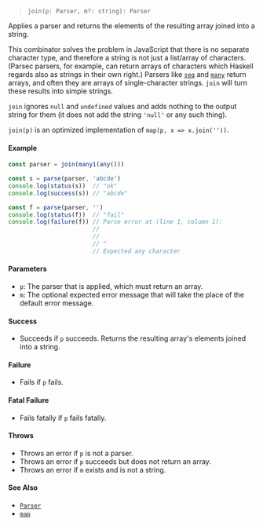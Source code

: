 <!--
 Copyright (c) 2020 Thomas J. Otterson
 
 This software is released under the MIT License.
 https://opensource.org/licenses/MIT
-->

> `join(p: Parser, m?: string): Parser`

Applies a parser and returns the elements of the resulting array joined into a string.

This combinator solves the problem in JavaScript that there is no separate character type, and therefore a string is not just a list/array of characters. (Parsec parsers, for example, can return arrays of characters which Haskell regards also as strings in their own right.) Parsers like [`seq`](seq.md) and [`many`](many.md) return arrays, and often they are arrays of single-character strings. `join` will turn these results into simple strings.

`join` ignores `null` and `undefined` values and adds nothing to the output string for them (it does not add the string `'null'` or any such thing).

`join(p)` is an optimized implementation of `map(p, x => x.join(''))`.

#### Example

```javascript
const parser = join(many1(any()))

const s = parse(parser, 'abcde')
console.log(status(s))  // "ok"
console.log(success(s)) // "abcde"

const f = parse(parser, '')
console.log(status(f))  // "fail"
console.log(failure(f)) // Parse error at (line 1, column 1):
                        //
                        // 
                        // ^
                        // Expected any character
```

#### Parameters

* `p`: The parser that is applied, which must return an array.
* `m`: The optional expected error message that will take the place of the default error message.

#### Success

* Succeeds if `p` succeeds. Returns the resulting array's elements joined into a string.

#### Failure

* Fails if `p` fails.

#### Fatal Failure

* Fails fatally if `p` fails fatally.

#### Throws

* Throws an error if `p` is not a parser.
* Throws an error if `p` succeeds but does not return an array.
* Throws an error if `m` exists and is not a string.

#### See Also

* [`Parser`](../types/parser.md)
* [`map`](map.md)